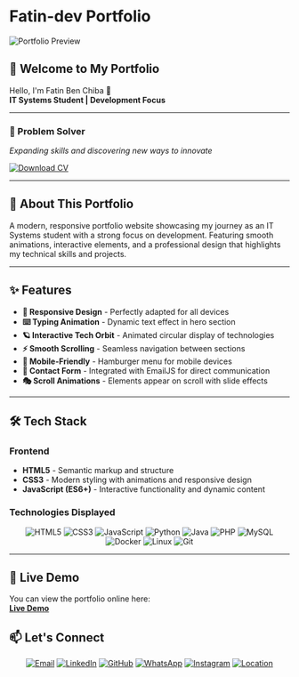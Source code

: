 # Fatin-dev Portfolio

![Portfolio Preview](https://via.placeholder.com/800x400/0f172a/00f0ff?text=Fatin+Ben+Chiba+Portfolio)

## 🌟 Welcome to My Portfolio

Hello, I'm Fatin Ben Chiba 👋  
**IT Systems Student | Development Focus**

---

### 🚀 Problem Solver  
*Expanding skills and discovering new ways to innovate*

[![Download CV](https://img.shields.io/badge/Download-CV-00f0ff?style=for-the-badge&logo=adobeacrobatreader)](your-cv-link.pdf)

---

## 🎯 About This Portfolio

A modern, responsive portfolio website showcasing my journey as an IT Systems student with a strong focus on development. Featuring smooth animations, interactive elements, and a professional design that highlights my technical skills and projects.

---

## ✨ Features

- **🎨 Responsive Design** - Perfectly adapted for all devices
- **⌨️ Typing Animation** - Dynamic text effect in hero section
- **🪐 Interactive Tech Orbit** - Animated circular display of technologies
- **⚡ Smooth Scrolling** - Seamless navigation between sections
- **📱 Mobile-Friendly** - Hamburger menu for mobile devices
- **📧 Contact Form** - Integrated with EmailJS for direct communication
- **🎭 Scroll Animations** - Elements appear on scroll with slide effects

---

## 🛠 Tech Stack

### Frontend
- **HTML5** - Semantic markup and structure
- **CSS3** - Modern styling with animations and responsive design
- **JavaScript (ES6+)** - Interactive functionality and dynamic content

### Technologies Displayed
<div align="center">

![HTML5](https://img.shields.io/badge/HTML5-E34F26?style=for-the-badge&logo=html5&logoColor=white)
![CSS3](https://img.shields.io/badge/CSS3-1572B6?style=for-the-badge&logo=css3&logoColor=white)
![JavaScript](https://img.shields.io/badge/JavaScript-F7DF1E?style=for-the-badge&logo=javascript&logoColor=black)
![Python](https://img.shields.io/badge/Python-3776AB?style=for-the-badge&logo=python&logoColor=white)
![Java](https://img.shields.io/badge/Java-ED8B00?style=for-the-badge&logo=java&logoColor=white)
![PHP](https://img.shields.io/badge/PHP-777BB4?style=for-the-badge&logo=php&logoColor=white)
![MySQL](https://img.shields.io/badge/MySQL-4479A1?style=for-the-badge&logo=mysql&logoColor=white)
![Docker](https://img.shields.io/badge/Docker-2496ED?style=for-the-badge&logo=docker&logoColor=white)
![Linux](https://img.shields.io/badge/Linux-FCC624?style=for-the-badge&logo=linux&logoColor=black)
![Git](https://img.shields.io/badge/Git-F05032?style=for-the-badge&logo=git&logoColor=white)

</div>

---

## 🚀 Live Demo

You can view the portfolio online here:  
**[Live Demo](https://fatinbenchiba.github.io)**  

## 📫 Let's Connect

<div align="center">

[![Email](https://img.shields.io/badge/Email-benchibafatin@gmail.com-00f0ff?style=for-the-badge&logo=gmail)](mailto:benchibafatin@gmail.com)
[![LinkedIn](https://img.shields.io/badge/LinkedIn-Fatin_Ben_Chiba-0077B5?style=for-the-badge&logo=linkedin)](https://www.linkedin.com/in/fatin-ben-chiba-74211335a)
[![GitHub](https://img.shields.io/badge/GitHub-FatinBnCh-181717?style=for-the-badge&logo=github)](https://github.com/FatinBnCh)
[![WhatsApp](https://img.shields.io/badge/WhatsApp-34_613971166-25D366?style=for-the-badge&logo=whatsapp)](https://wa.me/34613971166)
[![Instagram](https://img.shields.io/badge/Instagram-@fatin__w1-E4405F?style=for-the-badge&logo=instagram)](https://www.instagram.com/fatin_w1)
[![Location](https://img.shields.io/badge/Location-Málaga,_Spain-8B0000?style=for-the-badge&logo=googlemaps)](https://maps.google.com/?q=Málaga,Spain)

</div>
